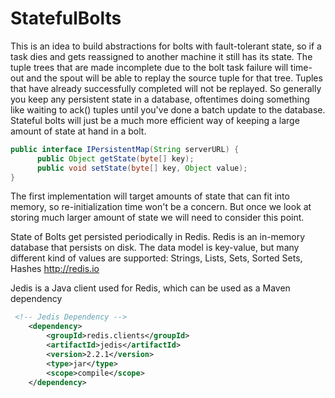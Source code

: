 StatefulBolts
=====================
This is an idea to build abstractions for bolts with fault-tolerant state, so if a task dies and gets reassigned to another machine it still has its state. The tuple trees that are made incomplete due to the bolt task failure will time-out and the spout will be able to replay the source tuple for that tree. Tuples that have already successfully completed will not be replayed. So generally you keep any persistent state in a database, oftentimes doing something like waiting to ack() tuples until you've done a batch update to the database. Stateful bolts will just be a much more efficient way of keeping a large amount of state at hand in a bolt.
```java
public interface IPersistentMap(String serverURL) {
      public Object getState(byte[] key);
      public void setState(byte[] key, Object value);
} 
```
The first implementation will target amounts of state that can fit into memory, so re-initialization time won't be a concern. But once we look at storing much larger amount of state we will need to consider this point.

State of Bolts get persisted periodically in Redis. Redis is an in-memory database that persists on disk. The data model is key-value, but many different kind of values are supported: Strings, Lists, Sets, Sorted Sets, Hashes <http://redis.io>

Jedis is a Java client used for Redis, which can be used as a Maven dependency
```xml
 <!-- Jedis Dependency -->
	<dependency>
		<groupId>redis.clients</groupId>
		<artifactId>jedis</artifactId>
		<version>2.2.1</version>
		<type>jar</type>
		<scope>compile</scope>
	</dependency>
```



